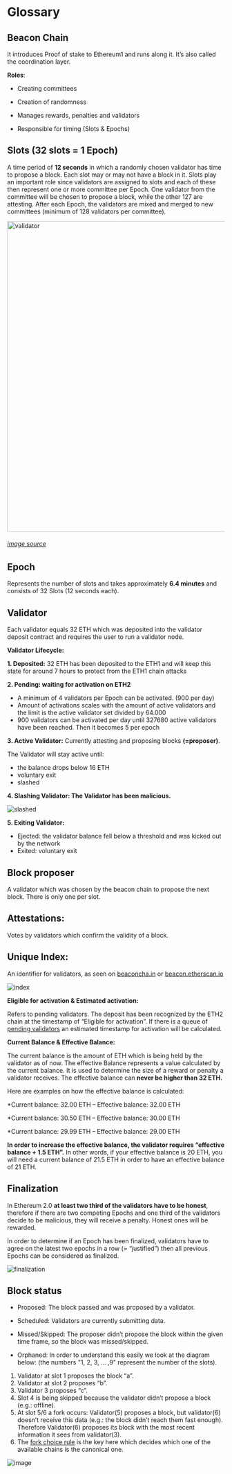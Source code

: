 # Glossary

## Beacon Chain
 
It introduces Proof of stake to Ethereum1 and runs along it. It’s also called the coordination layer.

**Roles**:

  * Creating committees
  
  * Creation of randomness 
  
  * Manages rewards, penalties and validators
  
  * Responsible for timing (Slots & Epochs) 


## Slots (32 slots = 1 Epoch) 
A time period of **12 seconds** in which a randomly chosen validator has time to propose a block.
Each slot may or may not have a block in it. 
Slots play an important role since validators are assigned to slots and each of these then represent one or more committee per Epoch. One validator from the committee will be chosen to propose a block, while the other 127 are attesting. After each Epoch, the validators are mixed and merged to new committees (minimum of 128 validators per committee).

<img width="717" alt="validator" src="https://user-images.githubusercontent.com/26490734/73458538-bd09eb80-4375-11ea-83a1-27b5fb1394a1.png">

###### [image source](https://medium.com/coinmonks/eth2-0-phase-0-basics-for-new-contributors-8a0a22bc38c7)  

## Epoch

Represents the number of slots and takes approximately **6.4 minutes** and consists of 32 Slots (12 seconds each).


## Validator 
Each validator equals 32 ETH which was deposited into the validator deposit contract and requires the user 
to run a validator node.


**Validator Lifecycle:**
	
**1. Deposited:**
  32 ETH has been deposited to the ETH1 and will keep this state for around 7 hours to protect from the ETH1 chain attacks
      
      
**2. Pending: waiting for activation on ETH2**
  * A minimum of 4 validators per Epoch can be activated. (900 per day)
  * Amount of activations scales with the amount of active validators 
    and the limit is the active validator set divided by 64.000
  * 900 validators can be activated per day until 327680 active validators have been reached. 
    Then it becomes 5 per epoch
    
              
**3. Active Validator:**
Currently attesting and proposing blocks **(=proposer)**. 

  The Validator will stay active until:
  * the balance drops below 16 ETH
  * voluntary exit
  * slashed
  
**4. Slashing Validator: The Validator has been malicious.**


![slashed](https://user-images.githubusercontent.com/26490734/73463604-d44cd700-437d-11ea-9c11-a2fed18fdc6d.png)



**5. Exiting Validator:**

  * Ejected: the validator balance fell below a threshold and was kicked out by the network
  * Exited: voluntary exit
  
  
## Block proposer

A validator which was chosen by the beacon chain to propose the next block. There is only one per slot. 

## Attestations: 

Votes by validators which confirm the validity of a block.

## Unique Index:

An identifier for validators, as seen on [beaconcha.in](https://www.beaconcha.in/) or [beacon.etherscan.io](https://beacon.etherscan.io/)

![index](https://user-images.githubusercontent.com/26490734/73463991-7a004600-437e-11ea-9ddb-78aa30f2d1ae.png)


**Eligible for activation & Estimated activation:**

Refers to pending validators. The deposit has been recognized by the ETH2 chain at the timestamp of “Eligible for activation”.
If there is a queue of [pending validators](https://www.beaconcha.in/validators) an estimated timestamp for activation will be calculated.


**Current Balance & Effective Balance:**

The current balance is the amount of ETH which is being held by the validator as of now. 
The effective Balance represents a value calculated by the current balance. It is used to determine the size of a reward or penalty a validator receives. The effective balance can **never be higher than 32 ETH.** 

Here are examples on how the effective balance is calculated:

  *Current balance: 32.00 ETH – Effective balance: 32.00 ETH
  
  *Current balance: 30.50 ETH – Effective balance: 30.00 ETH
  
  *Current balance: 29.99 ETH – Effective balance: 29.00 ETH
  
**In order to increase the effective balance, the validator requires “effective balance + 1.5 ETH”.**
In other words, if your effective balance is 20 ETH, you will need a current balance of 
21.5 ETH in order to have an effective balance of 21 ETH.


## Finalization

In Ethereum 2.0 **at least two third of the validators have to be honest**, therefore if there are two competing Epochs and one third of the validators decide to be malicious, they will receive a penalty. Honest ones will be rewarded. 

In order to determine if an Epoch has been finalized, validators have to agree on the latest two epochs in a row (= “justified”) then all previous Epochs can be considered as finalized.

![finalization](https://user-images.githubusercontent.com/26490734/73467349-81761e00-4383-11ea-8733-af69fa72ebf6.png)


## Block status 

  * Proposed: The block passed and was proposed by a validator.
  
  * Scheduled: Validators are currently submitting data.
  
  * Missed/Skipped: The proposer didn’t propose the block within the given time frame, so the block was missed/skipped. 

  * Orphaned: In order to understand this easily we look at the diagram below: (the numbers "1, 2, 3,  ... ,9" represent the                    number of the slots).
  
  
  1. Validator at slot 1 proposes the block “a”.
  2. Validator at slot 2 proposes “b”.
  3. Validator 3 proposes “c”. 
  4. Slot 4 is being skipped because the validator didn’t propose a block (e.g.: offline).
  5. At slot 5/6 a fork occurs: Validator(5) proposes a block, but validator(6) doesn’t receive this data (e.g.: the block          didn’t reach them fast enough). Therefore Validator(6) proposes its block with the most recent information it sees from 
     validator(3). 
  6. The [fork choice rule](https://notes.ethereum.org/@vbuterin/rkhCgQteN?type=view#LMD-GHOST-fork-choice-rule) is the key         here which decides which one of the available chains is the canonical one.
	
![image](https://user-images.githubusercontent.com/26490734/73468330-e67e4380-4384-11ea-81cd-cb18d7a88e92.png)
